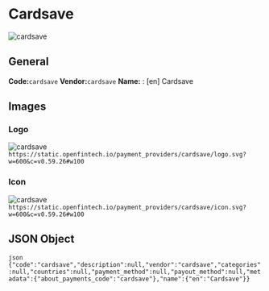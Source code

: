 # Cardsave 
![cardsave](https://static.openfintech.io/payment_providers/cardsave/logo.svg?w=600&c=v0.59.26#w100) 
## General 
**Code:**`cardsave` 
**Vendor:**`cardsave` 
**Name:** 
:	[en] Cardsave 
## Images 
### Logo 
![cardsave](https://static.openfintech.io/payment_providers/cardsave/logo.svg?w=600&c=v0.59.26#w100) 
``` https://static.openfintech.io/payment_providers/cardsave/logo.svg?w=600&c=v0.59.26#w100 ``` 
### Icon 
![cardsave](https://static.openfintech.io/payment_providers/cardsave/icon.svg?w=600&c=v0.59.26#w100) 
``` https://static.openfintech.io/payment_providers/cardsave/icon.svg?w=600&c=v0.59.26#w100 ``` 
## JSON Object 
```json {"code":"cardsave","description":null,"vendor":"cardsave","categories":null,"countries":null,"payment_method":null,"payout_method":null,"metadata":{"about_payments_code":"cardsave"},"name":{"en":"Cardsave"}} ``` 
